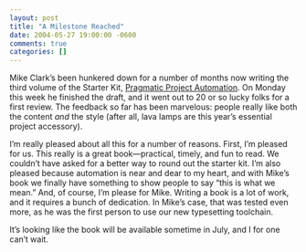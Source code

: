 ```yaml
---
layout: post
title: "A Milestone Reached"
date: 2004-05-27 19:00:00 -0600
comments: true
categories: []
---
```


Mike Clark’s been hunkered down for a number of months now writing the
third volume of the Starter Kit, <a
href="http://www.pragmaticprogrammer.com/sk/auto">Pragmatic Project
Automation</a>. On Monday this week he finished the draft, and it went
out to 20 or so lucky folks for a first review. The feedback so far
has been marvelous: people really like both the content _and_ the
style (after all, lava lamps are this year’s essential project
accessory).


I’m really pleased about all this for a number of reasons. First, I’m
pleased for us. This really is a great book—practical, timely, and fun
to read. We couldn’t have asked for a better way to round out the
starter kit. I’m also pleased because automation is near and dear to
my heart, and with Mike’s book we finally have something to show
people to say “this is what we mean.” And, of course, I’m please for
Mike. Writing a book is a lot of work, and it requires a bunch of
dedication. In Mike’s case, that was tested even more, as he was the
first person to use our new typesetting toolchain.


It’s looking like the book will be available sometime in July, and I
for one can’t wait.

